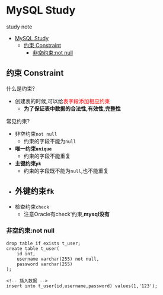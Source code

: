 # MySQL Study

study note

- [MySQL Study](#mysql-study)
  - [约束 Constraint](#约束-constraint)
    - [非空约束:not null](#非空约束not-null)

## 约束 Constraint

什么是约束?

- 创建表的时候,可以给<font color="red">表字段添加相应约束</font>
  - **为了保证表中数据的合法性,有效性,完整性**

常见约束?

- 非空约束`not null`
  - 约束的字段不能为`null`
- **唯一约束`unique`**
  - 约束的字段不能重复
- **主键约束`pk`**
  - 约束的字段既不能为`null`,也不能重复
- **外键约束`fk`**
  - 
- 检查约束`check`
  - 注意Oracle有check'约束,**mysql没有**

### 非空约束:not null

```mysql
drop table if exists t_user;
create table t_user(
    id int,
    username varchar(255) not null,
    password varchar(255)
);

<!-- 插入数据 -->
insert into t_user(id,username,password) values(1,'123');
```

